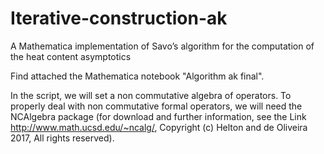 # Iterative-construction-ak
A Mathematica implementation of Savo’s algorithm for the computation of the heat content asymptotics

Find attached the Mathematica notebook "Algorithm ak final". 

In the script, we will set a non commutative algebra of operators. To properly deal with non commutative formal operators, we will need the NCAlgebra package (for download and further information, see the Link http://www.math.ucsd.edu/~ncalg/, Copyright (c) Helton and de Oliveira 2017,  All rights reserved). 
